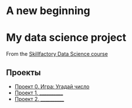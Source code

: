 # A new beginning
# My data science project 
From the [Skillfactory Data Science course](https://skillfactory.ru/data-scientist-pro)

## Проекты

* [Проект 0. Игра: Угадай число]()
* [Проект 1. __________](_____)
* [Проект 2. __________](_____)
